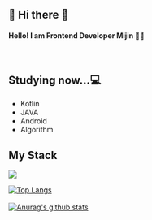 ## 👋 Hi there 👋
#### Hello! I am Frontend Developer Mijin 👨‍💻
<br>



## Studying now...💻
- Kotlin
- JAVA
- Android
- Algorithm

## My Stack
<img src="https://img.shields.io/badge/Python-3776AB?style=for-the-badge&logo=Python&logoColor=white">

[![Top Langs](https://github-readme-stats.vercel.app/api/top-langs/?username=sju01334&layout=compact)](https://github.com/anuraghazra/github-readme-stats)
<br><br>
[![Anurag's github stats](https://github-readme-stats.vercel.app/api?username=sju01334&show_icons=true&theme=dracula)](https://github.com/anuraghazra/github-readme-stats)




 


<!--
**sju01334/sju01334** is a ✨ _special_ ✨ repository because its `README.md` (this file) appears on your GitHub profile.

Here are some ideas to get you started:

- 🔭 I’m currently working on ...
- 🌱 I’m currently learning ...
- 👯 I’m looking to collaborate on ...
- 🤔 I’m looking for help with ...
- 💬 Ask me about ...
- 📫 How to reach me: ...
- 😄 Pronouns: ...
- ⚡ Fun fact: ...
-->
